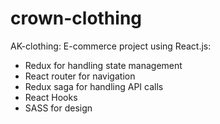 # crown-clothing


AK-clothing: E-commerce project using React.js:
-	Redux for handling state management
-	React router for navigation
-	Redux saga for handling API calls
-	React Hooks
-	SASS for design
